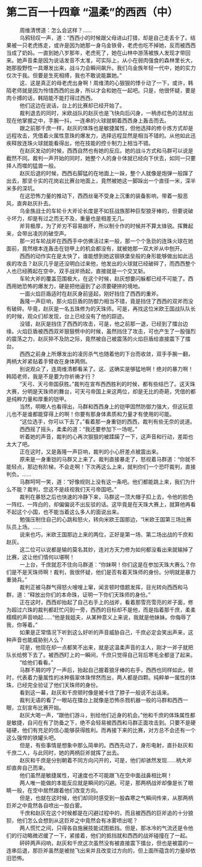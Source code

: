 <h1>第二百一十四章 “温柔”的西西（中）</h1>
<div id="content">&nbsp&nbsp&nbsp&nbsp&nbsp&nbsp&nbsp&nbsp
 周维清愣道：怎么会这样？……
 <br/>&nbsp&nbsp&nbsp&nbsp&nbsp&nbsp&nbsp&nbsp
 乌鸦轻叹一声，道：“西西小的时候跟父母进山打猎，却是自己走丢卝了。结果被一只老虎拣走，或许是因为她那一身乌金铁骨，老虎也吃不掉她，反而被西西当成了奶妈。一直到她八岁那年，老虎死了，她在山林中游荡被族人发现才带回来。她声音柔是因为说话发音不太准，可实际上，从小在弱肉强食的森林里长大，她那股野性一具爆发出来，战斗力会瞬间飙升。我们乌金族年轻一代中，她的实力仅次于我。但要是生死相搏，我也不敢说能赢她。”
 <br/>&nbsp&nbsp&nbsp&nbsp&nbsp&nbsp&nbsp&nbsp
 这、这是真正的母老虎出身啊！周维清的心狠狠的悸卝动了一下，或许，韩陌老师就是因为怜惜西西的出身，所以才会和她在一起吧。只是，他很怀疑，要是肉卝搏的话，韩陌能不能打得过西西。
 <br/>&nbsp&nbsp&nbsp&nbsp&nbsp&nbsp&nbsp&nbsp
 他们这边在说话，台上的比赛却已经开始了。
 <br/>&nbsp&nbsp&nbsp&nbsp&nbsp&nbsp&nbsp&nbsp
 裁判退去的同时，米欧战队的赵灰也是飞快向后闪身，一柄赤红色的法杖出现在他掌握之中，手腕一抖，一连串的火球就朝着西西身上轰击而去。
 <br/>&nbsp&nbsp&nbsp&nbsp&nbsp&nbsp&nbsp&nbsp
 跟之前那千庶一样，赵灰的体珠也是敏捷属性，但他选择的修卝炼方式却是远程攻击，凭借着火属性意珠的爆发力，选择远程显然是相当不错的。从他如此迅疾释放连珠火球就能看得出，他在技能的控卝制力上相当不错。
 <br/>&nbsp&nbsp&nbsp&nbsp&nbsp&nbsp&nbsp&nbsp
 在赵灰发动的时候，西西自然也有她的反应。她的战斗方式和马群可以说是截然不同。裁判一声开始的同时，她整个人的身卝体就已经向下伏去，如同一只要择人而噬的猛兽一般。
 <br/>&nbsp&nbsp&nbsp&nbsp&nbsp&nbsp&nbsp&nbsp
 赵灰后退的时候，西西右脚猛的在地面上一跺，整个人就像是炮弹一般蹿了出去，那坚卝实的花岗岩比赛台地面上，竟然被她这一脚跺出一个直径一米，深半米多的深坑。
 <br/>&nbsp&nbsp&nbsp&nbsp&nbsp&nbsp&nbsp&nbsp
 在这恐怖力量的推动下，西西丝毫不受身上沉重的装备影响，带着一股恶风，直奔赵灰扑去。
 <br/>&nbsp&nbsp&nbsp&nbsp&nbsp&nbsp&nbsp&nbsp
 乌金族战士的车轮卝大斧论长度是不如狂战族那种巨型狼牙棒的，但要说破卝坏力，却是有过之而无不及，重量也是相差无几。
 <br/>&nbsp&nbsp&nbsp&nbsp&nbsp&nbsp&nbsp&nbsp
 斧背极厚，为了斧刃不容易崩坏，所以制卝作的时候并不算太锋锐。挥舞起来，会带出凌厉的破空声。
 <br/>&nbsp&nbsp&nbsp&nbsp&nbsp&nbsp&nbsp&nbsp
 那一对车轮战斧在西西手中仿佛活过来一般，那一个个急劲的连珠火球在她面前，竟然根本连轰击在铠甲上的机会都没有，就被她那一双大斧从中刨开。
 <br/>&nbsp&nbsp&nbsp&nbsp&nbsp&nbsp&nbsp&nbsp
 西西的动作实在是太快了，谁能想到她这钢铁堡垒般的身形能够做出如此迅疾的攻击？赵灰几乎是还没明白过来他，他发出的火球就已经破碎了，而西西整个人也已经腾起在空中，双手战斧扬起，直接就是一个交叉斩。
 <br/>&nbsp&nbsp&nbsp&nbsp&nbsp&nbsp&nbsp&nbsp
 车轮大斧的覆盖范围极大，在这个时候，赵灰想要闪躲都已经不可能了。西西用她恐怖的爆发力，硬是把他逼到了必须要硬拼的境地。
 <br/>&nbsp&nbsp&nbsp&nbsp&nbsp&nbsp&nbsp&nbsp
 一面火焰巨盾适时在赵灰身前竖起，刚好挡住了西西的重斧。
 <br/>&nbsp&nbsp&nbsp&nbsp&nbsp&nbsp&nbsp&nbsp
 轰隆一声巨响，那火焰巨盾的防御力相当不错，竟是挡住了西西的双斧而没有破碎。毕竟，赵灰是一名五珠修为的天珠师。可是，再找这位米欧王国战队队长的时候，观众们却发现，台上已经没有了他的踪迹。
 <br/>&nbsp&nbsp&nbsp&nbsp&nbsp&nbsp&nbsp&nbsp
 没错，赵灰是挡住了西西的攻击，可是，他之前那一退，已经到了擂台边缘。火焰巨盾被西西双斧狠狠劈中的时候，虽然挡住了攻击，可也产生了一股强烈的震荡之力，赵灰猝不及防之际，竟然被自己被震荡的火焰巨盾给直接震下了擂台。
 <br/>&nbsp&nbsp&nbsp&nbsp&nbsp&nbsp&nbsp&nbsp
 西西之前身上所爆发出的凌厉杀气也随着他的下台而收敛，双手手腕一翻，两柄大斧紧贴着手臂收在身体两侧。
 <br/>&nbsp&nbsp&nbsp&nbsp&nbsp&nbsp&nbsp&nbsp
 别说观众了，连周维清都看呆了。这、这确实是够猛地啊！绝对的暴力啊！韩陌老师，我是不是要为你祈祷才行？
 <br/>&nbsp&nbsp&nbsp&nbsp&nbsp&nbsp&nbsp&nbsp
 “天弓、天弓帝国获胜。”裁判在宣布西西胜利的时候，都有些结巴了。这天珠大赛，分明是天珠师的舞台，可天弓帝国上来这两位，却是无比的奇葩，凭借的都是纯粹力量和厚重的铠甲。
 <br/>&nbsp&nbsp&nbsp&nbsp&nbsp&nbsp&nbsp&nbsp
 当然，明眼人也看得出，马群和西西身上的铠甲固然防御力强大，但这玩意儿也不是谁都能穿得上的啊！你要有那身体素质和力量才有使用的可能。
 <br/>&nbsp&nbsp&nbsp&nbsp&nbsp&nbsp&nbsp&nbsp
 “这位选手，你可以下去了。”看着那一身重铠的西西，裁判有些无奈的说道。
 <br/>&nbsp&nbsp&nbsp&nbsp&nbsp&nbsp&nbsp&nbsp
 西西摇了摇头，柔柔的道：“我还要参加下一场呢。”
 <br/>&nbsp&nbsp&nbsp&nbsp&nbsp&nbsp&nbsp&nbsp
 听着她的声音，裁判的心再次狠狠的被蹂躏了一下，这声音和行动，差距也太大了吧。
 <br/>&nbsp&nbsp&nbsp&nbsp&nbsp&nbsp&nbsp&nbsp
 正在这时，又是轰隆一声巨响，裁判的小心肝差点被震出来。
 <br/>&nbsp&nbsp&nbsp&nbsp&nbsp&nbsp&nbsp&nbsp
 原来是一身重铠的马群又上来了。裁判直接暴走了，怒视着马群道：“你就不能轻点，那边有阶梯，不会走啊！下次再这么上来，就判你们一个恐吓裁判，直接判负。……
 <br/>&nbsp&nbsp&nbsp&nbsp&nbsp&nbsp&nbsp&nbsp
 马群呵呵一笑，道：“好像规则上没有这一条吧。他们都能跳上来，我们为什么不能？裁判，您这不是歧视我们天弓帝国吧。”
 <br/>&nbsp&nbsp&nbsp&nbsp&nbsp&nbsp&nbsp&nbsp
 裁判在暴怒之后也快速的冷静下来，马群这一顶大帽子扣上去，令他的脸色一阵红、一阵白的，却偏偏说不出反驳的话。这毕竟是在天珠大赛上，就算他再看不起这个小国，也不能当着这么多人的面说出来。
 <br/>&nbsp&nbsp&nbsp&nbsp&nbsp&nbsp&nbsp&nbsp
 勉强压制住自己的心跳和怒火，转向米欧王国那边，‘1米欧王国第三场比赛队员上场。……
 <br/>&nbsp&nbsp&nbsp&nbsp&nbsp&nbsp&nbsp&nbsp
 说来也巧，米欧王国那边上来的两位，正好是第一场、第二场出战的千庶和赵灰。
 <br/>&nbsp&nbsp&nbsp&nbsp&nbsp&nbsp&nbsp&nbsp
 这二位可以说都是输的莫名其妙，连对方天力修为如何都没看出来就输掉了比赛，这让他们情何以堪啊！
 <br/>&nbsp&nbsp&nbsp&nbsp&nbsp&nbsp&nbsp&nbsp
 一上台，千庶就忍不住向马群道：“你妹啊！你们这是在参加天珠大赛么？你们是不是天珠师啊！裁判，我很怀疑，他们是否有着天珠师的身份。分明就是暴力重骑兵。”
 <br/>&nbsp&nbsp&nbsp&nbsp&nbsp&nbsp&nbsp&nbsp
 裁判正被马群气得怒火嗖嗖上窜，闻言顿时借题发挥，目光转向西西和马群，道：“释放出你们的本命珠，证明一下你们天珠师的身份。”
 <br/>&nbsp&nbsp&nbsp&nbsp&nbsp&nbsp&nbsp&nbsp
 正在这时，西西却抬起了自己右手上的战斧，看着那雪亮雪亮的斧子面，修为超过六珠的裁判都赶忙闪到一旁，西西的目标却不是他，而是指着那千庶，柔柔糯糯的声音响起……“他是我姐夫，从某种意义上来说，我就是他妹妹。你侮辱了我，你等着。”
 <br/>&nbsp&nbsp&nbsp&nbsp&nbsp&nbsp&nbsp&nbsp
 如果是正常情况下听到这么好听的声音威胁自己，千庶必定会笑出声来，这种声音也能威胁别人么？
 <br/>&nbsp&nbsp&nbsp&nbsp&nbsp&nbsp&nbsp&nbsp
 可是，他现在却一点都笑不出来，就是这温柔声音的主人，刚才一斧子就把队长给劈下去了。被西西盯上的一瞬间，千庶只觉得自己背后寒毛全都竖了起来。
 <br/>&nbsp&nbsp&nbsp&nbsp&nbsp&nbsp&nbsp&nbsp
 “给他们看看。”
 <br/>&nbsp&nbsp&nbsp&nbsp&nbsp&nbsp&nbsp&nbsp
 马群不屑的哼了一声后，抬起自己握着狼牙棒的右手，西西也同样如此，顿时，代表着力量属性的冰种翡翠体珠悍然而出，两人都是四颗。纯粹单一属性的体珠，已经完全验证了他们天珠师的身份。
 <br/>&nbsp&nbsp&nbsp&nbsp&nbsp&nbsp&nbsp&nbsp
 看到这一幕，赵灰和千庶顿时像是被卡住了脖子一般说不出话来。
 <br/>&nbsp&nbsp&nbsp&nbsp&nbsp&nbsp&nbsp&nbsp
 裁判无语的看了一眼站在擂台上就像是恐怖杀戮机器一般的马群和西西一眼，立刻宣布比赛开始。
 <br/>&nbsp&nbsp&nbsp&nbsp&nbsp&nbsp&nbsp&nbsp
 赵灰大喝一声，“跟他们游斗，别给他们近身的机会。”他和千庶的体珠属性都是敏捷，自问在有了防备之下，绝不会轻易被西西和马群正面攻击到。只要不是硬碰硬，他们有充足的信心能够获得胜利。而再接下来的比赛，对方总不会还有一个这么强悍的铁罐头吧。
 <br/>&nbsp&nbsp&nbsp&nbsp&nbsp&nbsp&nbsp&nbsp
 但是，有些事情是想象中那么简单的。西西先动了，身形电射，直扑赵灰和千庶二人，与此同时，她的两柄巨斧就挥了出去。
 <br/>&nbsp&nbsp&nbsp&nbsp&nbsp&nbsp&nbsp&nbsp
 赵灰和千庶是分别朝着不同方向闪开的，可是，他们却骇然发现……柄大斧却直奔自己而来。
 <br/>&nbsp&nbsp&nbsp&nbsp&nbsp&nbsp&nbsp&nbsp
 他们虽然是敏捷属性，可速度也不可能跟飞在空中面战鼻相比啊！
 <br/>&nbsp&nbsp&nbsp&nbsp&nbsp&nbsp&nbsp&nbsp
 两人唯一能做的本能反应就是瞬间的闪避。可是，那两柄战斧却像是长了眼睛一般，在空中居然跟着他们改变方向。
 <br/>&nbsp&nbsp&nbsp&nbsp&nbsp&nbsp&nbsp&nbsp
 但是，也就在这时候，他们却同时感受到一股森寒之气瞬间传来，从那两柄巨斧之中竟然各自喷出一股白雾。
 <br/>&nbsp&nbsp&nbsp&nbsp&nbsp&nbsp&nbsp&nbsp
 千庶和赵灰在这个时候都是在闪避过程中的，而且被西西的巨斧追的十分狼狈，他们怎么会想到从这巨斧之中竟然会有冰雾喷出呢？
 <br/>&nbsp&nbsp&nbsp&nbsp&nbsp&nbsp&nbsp&nbsp
 两人慌忙之间，只得各自施展技能试图抵挡。但是，那冰冷的气流还是令他们的行动略微迟缓了一下，紧接着，他们的抵挡就和西西的战斧碰撞在了一起。
 <br/>&nbsp&nbsp&nbsp&nbsp&nbsp&nbsp&nbsp&nbsp
 砰砰两声闷响，赵灰和千庶这次虽然没有被直接震下擂台，但也是被震的一连串后退，那巨斧虽然是被抛飞出来并且改变过方向的，但上面所蕴含的力量却依旧恐怖。
 <br/>&nbsp&nbsp&nbsp&nbsp&nbsp&nbsp&nbsp&nbsp
 <br/>&nbsp&nbsp&nbsp&nbsp&nbsp&nbsp&nbsp&nbsp
</div>
